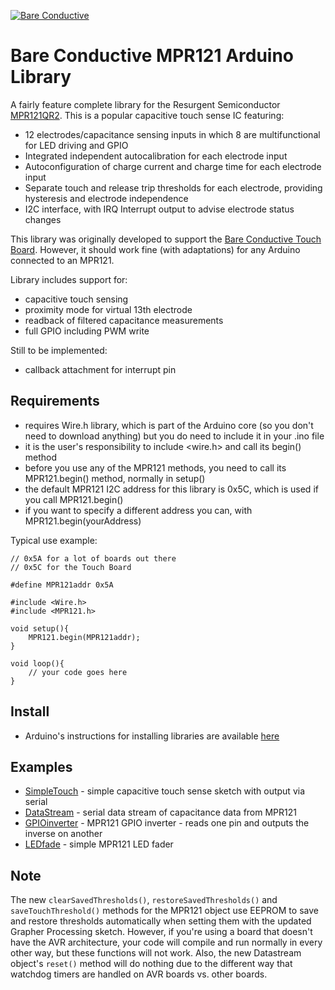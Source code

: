 [![Bare Conductive](http://bareconductive.com/assets/images/LOGO_256x106.png)](http://www.bareconductive.com/)

# Bare Conductive MPR121 Arduino Library

A fairly feature complete library for the Resurgent Semiconductor [MPR121QR2](http://www.nxp.com/files/sensors/doc/data_sheet/MPR121.pdf). This is a popular capacitive touch sense IC featuring:

* 12 electrodes/capacitance sensing inputs in which 8 are 
multifunctional for LED driving and GPIO
* Integrated independent autocalibration for each electrode input
* Autoconfiguration of charge current and charge time for each 
electrode input
* Separate touch and release trip thresholds for each electrode, 
providing hysteresis and electrode independence 
* I2C interface, with IRQ Interrupt output to advise electrode status 
changes

This library was originally developed to support the [Bare Conductive Touch Board](http://www.bareconductive.com/touch-board). However, it should work fine (with adaptations) for any Arduino connected to an MPR121.

Library includes support for:

* capacitive touch sensing
* proximity mode for virtual 13th electrode
* readback of filtered capacitance measurements
* full GPIO including PWM write

Still to be implemented:

* callback attachment for interrupt pin

## Requirements

* requires Wire.h library, which is part of the Arduino core (so you don't need to download anything) but you do need to include it in your .ino file
* it is the user's responsibility to include <wire.h> and  call its begin() method
* before you use any of the MPR121 methods, you need to call its MPR121.begin() method, normally in setup()
* the default MPR121 I2C address for this library is 0x5C, which is used if you call MPR121.begin()
* if you want to specify a different address you can, with MPR121.begin(yourAddress)

Typical use example:

```
// 0x5A for a lot of boards out there
// 0x5C for the Touch Board

#define MPR121addr 0x5A

#include <Wire.h>
#include <MPR121.h>

void setup(){
	MPR121.begin(MPR121addr);
}

void loop(){
	// your code goes here
}
```

## Install

* Arduino's instructions for installing libraries are available [here](http://arduino.cc/en/Guide/Libraries)


## Examples

* [SimpleTouch](./MPR121/Examples/SimpleTouch/) - simple capacitive touch sense sketch with output via serial
* [DataStream](./MPR121/Examples/DataStream/) - serial data stream of capacitance data from MPR121
* [GPIOinverter](./MPR121/Examples/GPIOinverter/) - MPR121 GPIO inverter - reads one pin and outputs the inverse on another
* [LEDfade](./MPR121/Examples/LEDfade/) - simple MPR121 LED fader

## Note

The new `clearSavedThresholds()`, `restoreSavedThresholds()` and `saveTouchThreshold()` methods for the MPR121 object use EEPROM to save and restore thresholds automatically when setting them with the updated Grapher Processing sketch. However, if you're using a board that doesn't have the AVR architecture,  your code will compile and run normally in every other way, but these functions will not work. Also, the new Datastream object's `reset()` method will do nothing due to the different way that watchdog timers are handled on AVR boards vs. other boards.